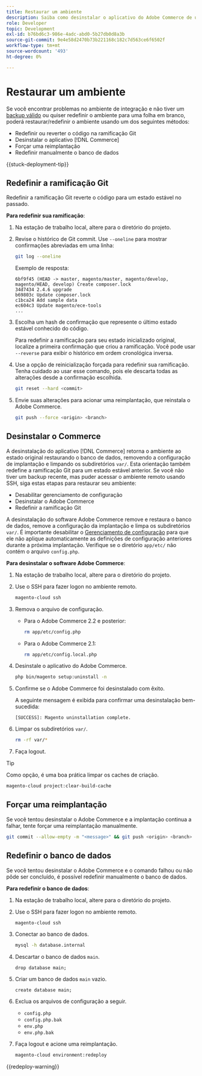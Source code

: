 ```yaml
---
title: Restaurar um ambiente
description: Saiba como desinstalar o aplicativo do Adobe Commerce de um projeto de infraestrutura em nuvem e restaurar um ambiente para um estado estável.
role: Developer
topic: Development
exl-id: b76bd6c3-986e-4adc-abd0-5b27db0d8a3b
source-git-commit: 9e4e58d2470b73b221168c182c7d563ce6f6502f
workflow-type: tm+mt
source-wordcount: '493'
ht-degree: 0%

---
```


# Restaurar um ambiente

Se você encontrar problemas no ambiente de integração e não tiver um [backup válido](../storage/snapshots.md) ou quiser redefinir o ambiente para uma folha em branco, poderá restaurar/redefinir o ambiente usando um dos seguintes métodos:

- Redefinir ou reverter o código na ramificação Git
- Desinstalar o aplicativo [!DNL Commerce]
- Forçar uma reimplantação
- Redefinir manualmente o banco de dados

{{stuck-deployment-tip}}

## Redefinir a ramificação Git

Redefinir a ramificação Git reverte o código para um estado estável no passado.

**Para redefinir sua ramificação**:

1. Na estação de trabalho local, altere para o diretório do projeto.

1. Revise o histórico de Git commit. Use `--oneline` para mostrar confirmações abreviadas em uma linha:

   ```bash
   git log --oneline
   ```

   Exemplo de resposta:

   ```
   6bf9f45 (HEAD -> master, magento/master, magento/develop, magento/HEAD, develop) Create composer.lock
   34d7434 2.4.6 upgrade
   b69803c Update composer.lock
   c1bca24 Add sample data
   ec604c3 Update magento/ece-tools
   ...
   ```

1. Escolha um hash de confirmação que represente o último estado estável conhecido do código.

   Para redefinir a ramificação para seu estado inicializado original, localize a primeira confirmação que criou a ramificação. Você pode usar `--reverse` para exibir o histórico em ordem cronológica inversa.

1. Use a opção de reinicialização forçada para redefinir sua ramificação. Tenha cuidado ao usar esse comando, pois ele descarta todas as alterações desde a confirmação escolhida.

   ```bash
   git reset --hard <commit>
   ```

1. Envie suas alterações para acionar uma reimplantação, que reinstala o Adobe Commerce.

   ```bash
   git push --force <origin> <branch>
   ```

## Desinstalar o Commerce

A desinstalação do aplicativo [!DNL Commerce] retorna o ambiente ao estado original restaurando o banco de dados, removendo a configuração de implantação e limpando os subdiretórios `var/`. Esta orientação também redefine a ramificação Git para um estado estável anterior. Se você não tiver um backup recente, mas puder acessar o ambiente remoto usando SSH, siga estas etapas para restaurar seu ambiente:

- Desabilitar gerenciamento de configuração
- Desinstalar o Adobe Commerce
- Redefinir a ramificação Git

A desinstalação do software Adobe Commerce remove e restaura o banco de dados, remove a configuração da implantação e limpa os subdiretórios `var/`. É importante desabilitar o [Gerenciamento de configuração](../store/store-settings.md) para que ele não aplique automaticamente as definições de configuração anteriores durante a próxima implantação. Verifique se o diretório `app/etc/` não contém o arquivo `config.php`.

**Para desinstalar o software Adobe Commerce**:

1. Na estação de trabalho local, altere para o diretório do projeto.

1. Use o SSH para fazer logon no ambiente remoto.

   ```bash
   magento-cloud ssh
   ```

1. Remova o arquivo de configuração.
   - Para o Adobe Commerce 2.2 e posterior:

     ```bash
     rm app/etc/config.php
     ```

   - Para o Adobe Commerce 2.1:

     ```bash
     rm app/etc/config.local.php
     ```

1. Desinstale o aplicativo do Adobe Commerce.

   ```bash
   php bin/magento setup:uninstall -n
   ```

1. Confirme se o Adobe Commerce foi desinstalado com êxito.

   A seguinte mensagem é exibida para confirmar uma desinstalação bem-sucedida:

   ```
   [SUCCESS]: Magento uninstallation complete.
   ```

1. Limpar os subdiretórios `var/`.

   ```bash
   rm -rf var/*
   ```

1. Faça logout.

>[!TIP]
>
>Como opção, é uma boa prática limpar os caches de criação.
>
>```bash
>magento-cloud project:clear-build-cache
>```

## Forçar uma reimplantação

Se você tentou desinstalar o Adobe Commerce e a implantação continua a falhar, tente forçar uma reimplantação manualmente.

```bash
git commit --allow-empty -m "<message>" && git push <origin> <branch>
```

## Redefinir o banco de dados

Se você tentou desinstalar o Adobe Commerce e o comando falhou ou não pôde ser concluído, é possível redefinir manualmente o banco de dados.

**Para redefinir o banco de dados**:

1. Na estação de trabalho local, altere para o diretório do projeto.

1. Use o SSH para fazer logon no ambiente remoto.

   ```bash
   magento-cloud ssh
   ```

1. Conectar ao banco de dados.

   ```bash
   mysql -h database.internal
   ```

1. Descartar o banco de dados `main`.

   ```shell
   drop database main;
   ```

1. Criar um banco de dados `main` vazio.

   ```shell
   create database main;
   ```

1. Exclua os arquivos de configuração a seguir.

   - `config.php`
   - `config.php.bak`
   - `env.php`
   - `env.php.bak`

1. Faça logout e acione uma reimplantação.

   ```bash
   magento-cloud environment:redeploy
   ```

{{redeploy-warning}}
